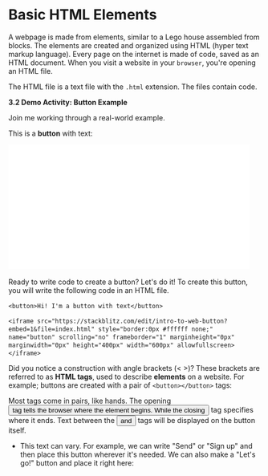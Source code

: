 # Basic HTML Elements

A webpage is made from elements, similar to a Lego house assembled from blocks. The elements are created and organized using HTML (hyper text markup language). Every page on the internet is made of code, saved as an HTML document. When you visit a website in your ```browser```, you're opening an HTML file.

The HTML file is a text file with the ```.html``` extension. The files contain code.

**3.2 Demo Activity: Button Example**

Join me working through a real-world example.

This is a **button** with text:

![](https://github.com/DrVicki/intro-web-dev/blob/master/HTML/images/blue-button-with-text.gif)

Ready to write code to create a button? Let's do it!
To create this button, you will write the following code in an HTML file.

```
<button>Hi! I'm a button with text</button>
```

```
<iframe src="https://stackblitz.com/edit/intro-to-web-button?embed=1&file=index.html" style="border:0px #ffffff none;" name="button" scrolling="no" frameborder="1" marginheight="0px" marginwidth="0px" height="400px" width="600px" allowfullscreen></iframe>
```

Did you notice a construction with angle brackets (< >)? These brackets are referred to as **HTML tags**, used to describe **elements** on a website. For example; buttons are created with a pair of ```<button></button>``` tags:

Most tags come in pairs, like hands. The opening <button> tag tells the browser where the element begins. While the closing </button> tag specifies where it ends. Text between the <button> and </button> tags will be displayed on the button itself.
- This text can vary. For example, we can write "Send" or "Sign up" and then place this button wherever it's needed. We can also make a "Let's go!" button and place it right here:


